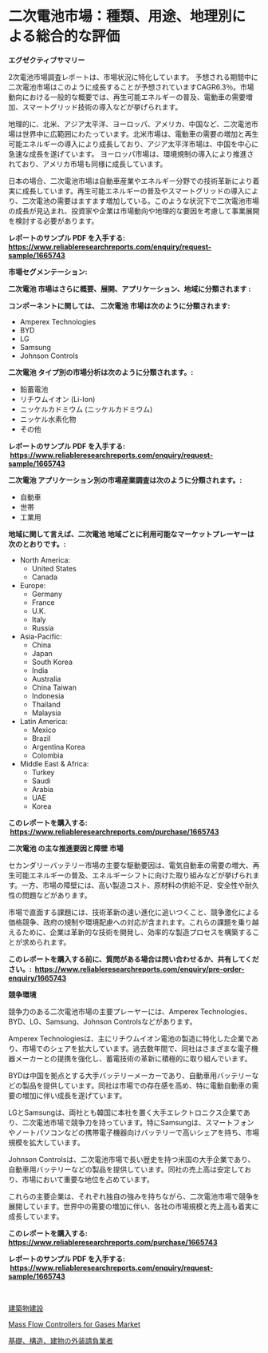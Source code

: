 <p><h1>二次電池市場：種類、用途、地理別による総合的な評価</h1></p><p><strong>エグゼクティブサマリー</strong></p>
<p><p>2次電池市場調査レポートは、市場状況に特化しています。 予想される期間中に二次電池市場はこのように成長することが予想されていますCAGR6.3％。市場動向における一般的な概要では、再生可能エネルギーの普及、電動車の需要増加、スマートグリッド技術の導入などが挙げられます。</p><p>地理的に、北米、アジア太平洋、ヨーロッパ、アメリカ、中国など、二次電池市場は世界中に広範囲にわたっています。北米市場は、電動車の需要の増加と再生可能エネルギーの導入により成長しており、アジア太平洋市場は、中国を中心に急速な成長を遂げています。 ヨーロッパ市場は、環境規制の導入により推進されており、アメリカ市場も同様に成長しています。</p><p>日本の場合、二次電池市場は自動車産業やエネルギー分野での技術革新により着実に成長しています。再生可能エネルギーの普及やスマートグリッドの導入により、二次電池の需要はますます増加している。このような状況下で二次電池市場の成長が見込まれ、投資家や企業は市場動向や地理的な要因を考慮して事業展開を検討する必要があります。</p></p>
<p><strong>レポートのサンプル PDF を入手する: <a href="https://www.reliableresearchreports.com/enquiry/request-sample/1665743">https://www.reliableresearchreports.com/enquiry/request-sample/1665743</a></strong></p>
<p><strong>市場セグメンテーション:</strong></p>
<p><strong> 二次電池 市場はさらに概要、展開、アプリケーション、地域に分類されます :</strong></p>
<p><strong>コンポーネントに関しては、 二次電池 市場は次のように分類されます: &nbsp;</strong></p>
<p><ul><li>Amperex Technologies</li><li>BYD</li><li>LG</li><li>Samsung</li><li>Johnson Controls</li></ul></p>
<p><strong> 二次電池 タイプ別の市場分析は次のように分類されます。:</strong></p>
<p><ul><li>鉛蓄電池</li><li>リチウムイオン (Li-Ion)</li><li>ニッケルカドミウム (ニッケルカドミウム)</li><li>ニッケル水素化物</li><li>その他</li></ul></p>
<p><strong>レポートのサンプル PDF を入手する: &nbsp;<a href="https://www.reliableresearchreports.com/enquiry/request-sample/1665743">https://www.reliableresearchreports.com/enquiry/request-sample/1665743</a></strong></p>
<p><strong> 二次電池 アプリケーション別の市場産業調査は次のように分類されます。:</strong></p>
<p><ul><li>自動車</li><li>世帯</li><li>工業用</li></ul></p>
<p><strong>地域に関して言えば、二次電池 地域ごとに利用可能なマーケットプレーヤーは次のとおりです。:</strong></p>
<p><ul>
    <li>
        North America:
        <ul>
            <li>United States</li>
            <li>Canada</li>
        </ul>
    </li>
    <li>
        Europe:
        <ul>
            <li>Germany</li>
            <li>France</li>
            <li>U.K.</li>
            <li>Italy</li>
            <li>Russia</li>
        </ul>
    </li>
    <li>
        Asia-Pacific:
        <ul>
            <li>China</li>
            <li>Japan</li>
            <li>South Korea</li>
            <li>India</li>
            <li>Australia</li>
            <li>China Taiwan</li>
            <li>Indonesia</li>
            <li>Thailand</li>
            <li>Malaysia</li>
        </ul>
    </li>
    <li>
        Latin America:
        <ul>
            <li>Mexico</li>
            <li>Brazil</li>
            <li>Argentina Korea</li>
            <li>Colombia</li>
        </ul>
    </li>
    <li>
        Middle East & Africa:
        <ul>
            <li>Turkey</li>
            <li>Saudi</li>
            <li>Arabia</li>
            <li>UAE</li>
            <li>Korea</li>
        </ul>
    </li>
    </ul></p>
<p><strong>このレポートを購入する: &nbsp;<a href="https://www.reliableresearchreports.com/purchase/1665743">https://www.reliableresearchreports.com/purchase/1665743</a></strong></p>
<p><strong>二次電池 の主な推進要因と障壁 市場</strong></p>
<p><p>セカンダリーバッテリー市場の主要な駆動要因は、電気自動車の需要の増大、再生可能エネルギーの普及、エネルギーシフトに向けた取り組みなどが挙げられます。一方、市場の障壁には、高い製造コスト、原材料の供給不足、安全性や耐久性の問題などがあります。</p><p>市場で直面する課題には、技術革新の速い進化に追いつくこと、競争激化による価格競争、政府の規制や環境配慮への対応が含まれます。これらの課題を乗り越えるために、企業は革新的な技術を開発し、効率的な製造プロセスを構築することが求められます。</p></p>
<p><strong>このレポートを購入する前に、質問がある場合は問い合わせるか、共有してください。:&nbsp; <a href="https://www.reliableresearchreports.com/enquiry/pre-order-enquiry/1665743">https://www.reliableresearchreports.com/enquiry/pre-order-enquiry/1665743</a></strong></p>
<p><strong>競争環境</strong></p>
<p><p>競争力のある二次電池市場の主要プレーヤーには、Amperex Technologies、BYD、LG、Samsung、Johnson Controlsなどがあります。</p><p>Amperex Technologiesは、主にリチウムイオン電池の製造に特化した企業であり、市場でのシェアを拡大しています。過去数年間で、同社はさまざまな電子機器メーカーとの提携を強化し、蓄電技術の革新に積極的に取り組んでいます。</p><p>BYDは中国を拠点とする大手バッテリーメーカーであり、自動車用バッテリーなどの製品を提供しています。同社は市場での存在感を高め、特に電動自動車の需要の増加に伴い成長を遂げています。</p><p>LGとSamsungは、両社とも韓国に本社を置く大手エレクトロニクス企業であり、二次電池市場で競争力を持っています。特にSamsungは、スマートフォンやノートパソコンなどの携帯電子機器向けバッテリーで高いシェアを持ち、市場規模を拡大しています。</p><p>Johnson Controlsは、二次電池市場で長い歴史を持つ米国の大手企業であり、自動車用バッテリーなどの製品を提供しています。同社の売上高は安定しており、市場において重要な地位を占めています。</p><p>これらの主要企業は、それぞれ独自の強みを持ちながら、二次電池市場で競争を展開しています。世界中の需要の増加に伴い、各社の市場規模と売上高も着実に成長しています。</p></p>
<p><strong>このレポートを購入する: &nbsp; <a href="https://www.reliableresearchreports.com/purchase/1665743">https://www.reliableresearchreports.com/purchase/1665743</a></strong></p>
<p><strong>レポートのサンプル PDF を入手する: &nbsp;<a href="https://www.reliableresearchreports.com/enquiry/request-sample/1665743">https://www.reliableresearchreports.com/enquiry/request-sample/1665743</a></strong><strong></strong></p>
<p>&nbsp;</p>
<p><p><a href="https://github.com/KaydenJohns1964/Market-Research-Report-List-1/blob/main/241202914921.md">建築物建設</a></p><p><a href="https://github.com/indrystar/Market-Research-Report-List-2/blob/main/mass-flow-controllers-for-gases-market.md">Mass Flow Controllers for Gases Market</a></p><p><a href="https://github.com/marbadji/Market-Research-Report-List-1/blob/main/288571914920.md">基礎、構造、建物の外装請負業者</a></p></p>